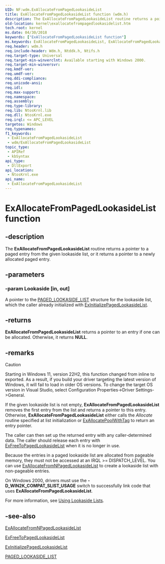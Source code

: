```yaml
---
UID: NF:wdm.ExAllocateFromPagedLookasideList
title: ExAllocateFromPagedLookasideList function (wdm.h)
description: The ExAllocateFromPagedLookasideList routine returns a pointer to a paged entry from the given lookaside list, or it returns a pointer to a newly allocated paged entry.
old-location: kernel\exallocatefrompagedlookasidelist.htm
tech.root: kernel
ms.date: 04/30/2018
keywords: ["ExAllocateFromPagedLookasideList function"]
ms.keywords: ExAllocateFromPagedLookasideList, ExAllocateFromPagedLookasideList routine [Kernel-Mode Driver Architecture], k102_96e03fc6-f951-4c96-8de4-32d67e85ec02.xml, kernel.exallocatefrompagedlookasidelist, wdm/ExAllocateFromPagedLookasideList
req.header: wdm.h
req.include-header: Wdm.h, Ntddk.h, Ntifs.h
req.target-type: Universal
req.target-min-winverclnt: Available starting with Windows 2000.
req.target-min-winversvr: 
req.kmdf-ver: 
req.umdf-ver: 
req.ddi-compliance: 
req.unicode-ansi: 
req.idl: 
req.max-support: 
req.namespace: 
req.assembly: 
req.type-library: 
req.lib: NtosKrnl.lib
req.dll: NtosKrnl.exe
req.irql: <= APC_LEVEL
targetos: Windows
req.typenames: 
f1_keywords:
 - ExAllocateFromPagedLookasideList
 - wdm/ExAllocateFromPagedLookasideList
topic_type:
 - APIRef
 - kbSyntax
api_type:
 - DllExport
api_location:
 - NtosKrnl.exe
api_name:
 - ExAllocateFromPagedLookasideList
---
```


# ExAllocateFromPagedLookasideList function


## -description

The <b>ExAllocateFromPagedLookasideList</b> routine returns a pointer to a paged entry from the given lookaside list, or it returns a pointer to a newly allocated paged entry.

## -parameters

### -param Lookaside [in, out]


A pointer to the <a href="/windows-hardware/drivers/kernel/eprocess">PAGED_LOOKASIDE_LIST</a> structure for the lookaside list, which the caller already initialized with <a href="/windows-hardware/drivers/ddi/wdm/nf-wdm-exinitializepagedlookasidelist">ExInitializePagedLookasideList</a>.

## -returns

<b>ExAllocateFromPagedLookasideList</b> returns a pointer to an entry if one can be allocated. Otherwise, it returns <b>NULL</b>.

## -remarks

> [!CAUTION]
> Starting in Windows 11, version 22H2, this function changed from inline to exported. As a result, if you build your driver targeting the latest version of Windows, it will fail to load in older OS versions. To change the target OS version in Visual Studio, select Configuration Properties->Driver Settings->General.

If the given lookaside list is not empty, <b>ExAllocateFromPagedLookasideList</b> removes the first entry from the list and returns a pointer to this entry. Otherwise, <b>ExAllocateFromPagedLookasideList</b> either calls the <i>Allocate</i> routine specified at list initialization or <a href="/windows-hardware/drivers/ddi/wdm/nf-wdm-exallocatepoolwithtag">ExAllocatePoolWithTag</a> to return an entry pointer.

The caller can then set up the returned entry with any caller-determined data. The caller should release each entry with <a href="/windows-hardware/drivers/ddi/wdm/nf-wdm-exfreetopagedlookasidelist">ExFreeToPagedLookasideList</a> when it is no longer in use. 

Because the entries in a paged lookaside list are allocated from pageable memory, they must not be accessed at an IRQL >= DISPATCH_LEVEL. You can use <a href="/windows-hardware/drivers/ddi/wdm/nf-wdm-exallocatefromnpagedlookasidelist">ExAllocateFromNPagedLookasideList</a> to create a lookaside list with non-pageable entries.

On Windows 2000, drivers must use the <b>-D_WIN2K_COMPAT_SLIST_USAGE</b> switch to successfully link code that uses <b>ExAllocateFromPagedLookasideList</b>.

For more information, see <a href="/windows-hardware/drivers/kernel/using-lookaside-lists">Using Lookaside Lists</a>.

## -see-also

<a href="/windows-hardware/drivers/ddi/wdm/nf-wdm-exallocatefromnpagedlookasidelist">ExAllocateFromNPagedLookasideList</a>



<a href="/windows-hardware/drivers/ddi/wdm/nf-wdm-exfreetopagedlookasidelist">ExFreeToPagedLookasideList</a>



<a href="/windows-hardware/drivers/ddi/wdm/nf-wdm-exinitializepagedlookasidelist">ExInitializePagedLookasideList</a>



<a href="/windows-hardware/drivers/kernel/eprocess">PAGED_LOOKASIDE_LIST</a>
